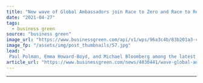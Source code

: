 ```yaml
---
title: "New wave of Global Ambassadors join Race to Zero and Race to Resilience"
date: "2021-04-27"
tags: 
  - business green
source: "business green"
image_url: "https://www.businessgreen.com/api/v1/wps/96a3c4b/83b201a3-cf25-4eb7-90e6-c9c27109dab5/1/paul-polman-davos-185x114.jpg"
image_fp: "/assets/img/post_thumbnails/57.jpg"
lead: "
 Paul Polman, Emma Howard-Boyd, and Michael Bloomberg among the latest recruits to the global UN-backed campaign ..."
article_url: "https://www.businessgreen.com/news/4030441/wave-global-ambassadors-join-race-zero-race-resilience"
---
```


---
